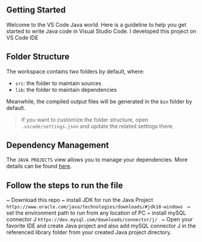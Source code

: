 ## Getting Started

Welcome to the VS Code Java world. Here is a guideline to help you get started to write Java code in Visual Studio Code.
I developed this project on VS Code IDE
## Folder Structure

The workspace contains two folders by default, where:

- `src`: the folder to maintain sources
- `lib`: the folder to maintain dependencies

Meanwhile, the compiled output files will be generated in the `bin` folder by default.

> If you want to customize the folder structure, open `.vscode/settings.json` and update the related settings there.

## Dependency Management

The `JAVA PROJECTS` view allows you to manage your dependencies. More details can be found [here](https://github.com/microsoft/vscode-java-dependency#manage-dependencies).

## Follow the steps to run the file
~ Download this repo
~ install JDK  for run the Java Project `https://www.oracle.com/java/technologies/downloads/#jdk18-windows ` 
~ set the environment path to run from any location of PC
~ install mySQL connector J `https://dev.mysql.com/downloads/connector/j/ `
~ Open your  favorite IDE and create Java project and also add mySQL connector J in the referenced library folder from your created Java project directory. 
